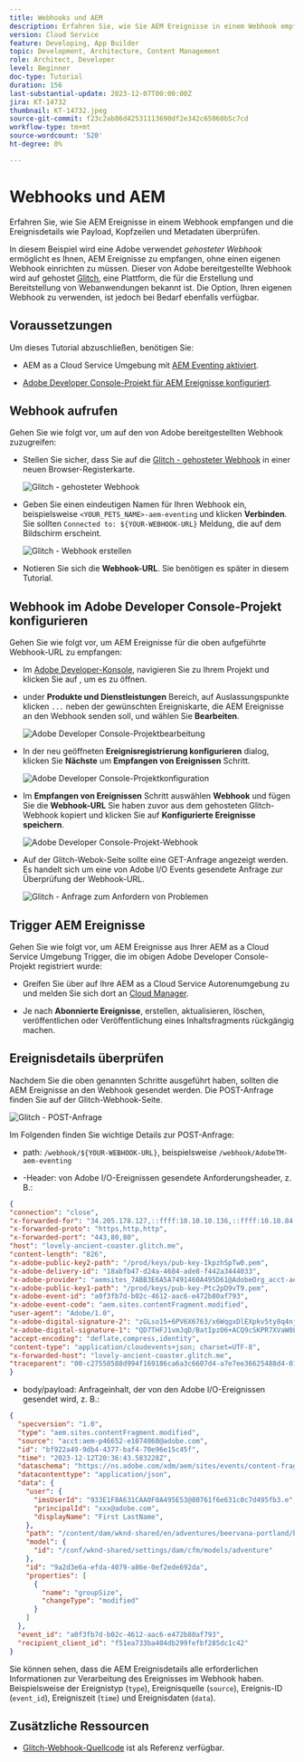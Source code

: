```yaml
---
title: Webhooks und AEM
description: Erfahren Sie, wie Sie AEM Ereignisse in einem Webhook empfangen und die Ereignisdetails wie Payload, Kopfzeilen und Metadaten überprüfen.
version: Cloud Service
feature: Developing, App Builder
topic: Development, Architecture, Content Management
role: Architect, Developer
level: Beginner
doc-type: Tutorial
duration: 156
last-substantial-update: 2023-12-07T00:00:00Z
jira: KT-14732
thumbnail: KT-14732.jpeg
source-git-commit: f23c2ab86d42531113690df2e342c65060b5c7cd
workflow-type: tm+mt
source-wordcount: '520'
ht-degree: 0%

---
```



# Webhooks und AEM

Erfahren Sie, wie Sie AEM Ereignisse in einem Webhook empfangen und die Ereignisdetails wie Payload, Kopfzeilen und Metadaten überprüfen.

In diesem Beispiel wird eine Adobe verwendet _gehosteter Webhook_ ermöglicht es Ihnen, AEM Ereignisse zu empfangen, ohne einen eigenen Webhook einrichten zu müssen. Dieser von Adobe bereitgestellte Webhook wird auf gehostet [Glitch](https://glitch.com/), eine Plattform, die für die Erstellung und Bereitstellung von Webanwendungen bekannt ist. Die Option, Ihren eigenen Webhook zu verwenden, ist jedoch bei Bedarf ebenfalls verfügbar.

## Voraussetzungen

Um dieses Tutorial abzuschließen, benötigen Sie:

- AEM as a Cloud Service Umgebung mit [AEM Eventing aktiviert](https://developer.adobe.com/experience-cloud/experience-manager-apis/guides/events/#enable-aem-events-on-your-aem-cloud-service-environment).

- [Adobe Developer Console-Projekt für AEM Ereignisse konfiguriert](https://developer.adobe.com/experience-cloud/experience-manager-apis/guides/events/#how-to-subscribe-to-aem-events-in-the-adobe-developer-console).

## Webhook aufrufen

Gehen Sie wie folgt vor, um auf den von Adobe bereitgestellten Webhook zuzugreifen:

- Stellen Sie sicher, dass Sie auf die [Glitch - gehosteter Webhook](https://lovely-ancient-coaster.glitch.me/) in einer neuen Browser-Registerkarte.

  ![Glitch - gehosteter Webhook](../assets/examples/webhook/glitch-hosted-webhook.png)

- Geben Sie einen eindeutigen Namen für Ihren Webhook ein, beispielsweise `<YOUR_PETS_NAME>-aem-eventing` und klicken **Verbinden**. Sie sollten `Connected to: ${YOUR-WEBHOOK-URL}` Meldung, die auf dem Bildschirm erscheint.

  ![Glitch - Webhook erstellen](../assets/examples/webhook/glitch-create-webhook.png)

- Notieren Sie sich die **Webhook-URL**. Sie benötigen es später in diesem Tutorial.

## Webhook im Adobe Developer Console-Projekt konfigurieren

Gehen Sie wie folgt vor, um AEM Ereignisse für die oben aufgeführte Webhook-URL zu empfangen:

- Im [Adobe Developer-Konsole](https://developer.adobe.com), navigieren Sie zu Ihrem Projekt und klicken Sie auf , um es zu öffnen.

- under **Produkte und Dienstleistungen** Bereich, auf Auslassungspunkte klicken `...` neben der gewünschten Ereigniskarte, die AEM Ereignisse an den Webhook senden soll, und wählen Sie **Bearbeiten**.

  ![Adobe Developer Console-Projektbearbeitung](../assets/examples/webhook/adobe-developer-console-project-edit.png)

- In der neu geöffneten **Ereignisregistrierung konfigurieren** dialog, klicken Sie **Nächste** um **Empfangen von Ereignissen** Schritt.

  ![Adobe Developer Console-Projektkonfiguration](../assets/examples/webhook/adobe-developer-console-project-configure.png)

- Im **Empfangen von Ereignissen** Schritt auswählen **Webhook** und fügen Sie die **Webhook-URL** Sie haben zuvor aus dem gehosteten Glitch-Webhook kopiert und klicken Sie auf **Konfigurierte Ereignisse speichern**.

  ![Adobe Developer Console-Projekt-Webhook](../assets/examples/webhook/adobe-developer-console-project-webhook.png)

- Auf der Glitch-Webok-Seite sollte eine GET-Anfrage angezeigt werden. Es handelt sich um eine von Adobe I/O Events gesendete Anfrage zur Überprüfung der Webhook-URL.

  ![Glitch - Anfrage zum Anfordern von Problemen](../assets/examples/webhook/glitch-challenge-request.png)


## Trigger AEM Ereignisse

Gehen Sie wie folgt vor, um AEM Ereignisse aus Ihrer AEM as a Cloud Service Umgebung Trigger, die im obigen Adobe Developer Console-Projekt registriert wurde:

- Greifen Sie über auf Ihre AEM as a Cloud Service Autorenumgebung zu und melden Sie sich dort an [Cloud Manager](https://my.cloudmanager.adobe.com/).

- Je nach **Abonnierte Ereignisse**, erstellen, aktualisieren, löschen, veröffentlichen oder Veröffentlichung eines Inhaltsfragments rückgängig machen.

## Ereignisdetails überprüfen

Nachdem Sie die oben genannten Schritte ausgeführt haben, sollten die AEM Ereignisse an den Webhook gesendet werden. Die POST-Anfrage finden Sie auf der Glitch-Webhook-Seite.

![Glitch - POST-Anfrage](../assets/examples/webhook/glitch-post-request.png)

Im Folgenden finden Sie wichtige Details zur POST-Anfrage:

- path: `/webhook/${YOUR-WEBHOOK-URL}`, beispielsweise `/webhook/AdobeTM-aem-eventing`

- -Header: von Adobe I/O-Ereignissen gesendete Anforderungsheader, z. B.:

```json
{
"connection": "close",
"x-forwarded-for": "34.205.178.127,::ffff:10.10.10.136,::ffff:10.10.84.114",
"x-forwarded-proto": "https,http,http",
"x-forwarded-port": "443,80,80",
"host": "lovely-ancient-coaster.glitch.me",
"content-length": "826",
"x-adobe-public-key2-path": "/prod/keys/pub-key-IkpzhSpTw0.pem",
"x-adobe-delivery-id": "18abfb47-d24a-4684-ade8-f442a3444033",
"x-adobe-provider": "aemsites_7ABB3E6A5A7491460A495D61@AdobeOrg_acct-aem-p46652-e1074060@adobe.com",
"x-adobe-public-key1-path": "/prod/keys/pub-key-Ptc2pD9vT9.pem",
"x-adobe-event-id": "a0f3fb7d-b02c-4612-aac6-e472b80af793",
"x-adobe-event-code": "aem.sites.contentFragment.modified",
"user-agent": "Adobe/1.0",
"x-adobe-digital-signature-2": "zGLso15+6PV6X6763/x6WqgxDlEXpkv5ty8q4njaq3aUngAI9VCcYonbScEjljRluzjZ05uMJmRfNxwjj60syxEJPuc0dpmMU635gfna7I4T7IaHs496wx4m2E5mvCM+aKbNQ+NPOutyTqI8Ovq29P2P87GIgMlGhAtOaxRVGNc6ksBxc2tCWbrKUhW8hPJ0sHphU499dN4TT32xrZaiRw4akT3M/hYydsA8dcWpJ7S4dpuDS21YyDHAB8s9Dawtr3fyPEyLgZzpwZDfCqQ8gdSCGqKscE4pScwqPkKOYCHDnBvDZVe583jhcZbHGjk7Ncp/FrgQk7avWsk5XlzcuA==",
"x-adobe-digital-signature-1": "QD7THFJ1vmJqD/BatIpzO6+ACQ9cSKPR7XVaW0LI7cN/xs7ucyri6dmkerOPe9EJpjGoqCg8rxWedrIRQB3lgVskChbHH3Ujx5YG0aTQLSd1Lsn5CFbW1U0l0GqId9Cnd6MccrqSznZXcdW1rMFuRk8+gqwabBifSaLbu3r30G5hmqQd72VtiYTE4m23O3jYIMiv62pRP+a+p4NjNj1XG320uRSry+BPniTjDJ6oN/Ng7aUEKML8idZ/ZTqeh/rJSrVO95UryUolFDRwDkRn5zKonbvhSLAeXzaPhvimWUHtldq9M1WTyRMpsBk8BRzaklxlq+woJ2UjYPUIEzjotw==",
"accept-encoding": "deflate,compress,identity",
"content-type": "application/cloudevents+json; charset=UTF-8",
"x-forwarded-host": "lovely-ancient-coaster.glitch.me",
"traceparent": "00-c27558588d994f169186ca6a3c6607d4-a7e7ee36625488d4-01"
}
```

- body/payload: Anfrageinhalt, der von den Adobe I/O-Ereignissen gesendet wird, z. B.:

```json
{
  "specversion": "1.0",
  "type": "aem.sites.contentFragment.modified",
  "source": "acct:aem-p46652-e1074060@adobe.com",
  "id": "bf922a49-9db4-4377-baf4-70e96e15c45f",
  "time": "2023-12-12T20:36:43.583228Z",
  "dataschema": "https://ns.adobe.com/xdm/aem/sites/events/content-fragment-modified.json",
  "datacontenttype": "application/json",
  "data": {
    "user": {
      "imsUserId": "933E1F8A631CAA0F0A495E53@80761f6e631c0c7d495fb3.e",
      "principalId": "xxx@adobe.com",
      "displayName": "First LastName",
    },
    "path": "/content/dam/wknd-shared/en/adventures/beervana-portland/beervana-in-portland",
    "model": {
      "id": "/conf/wknd-shared/settings/dam/cfm/models/adventure"
    },
    "id": "9a2d3e6a-efda-4079-a86e-0ef2ede692da",
    "properties": [
      {
        "name": "groupSize",
        "changeType": "modified"
      }
    ]
  },
  "event_id": "a0f3fb7d-b02c-4612-aac6-e472b80af793",
  "recipient_client_id": "f51ea733ba404db299fefbf285dc1c42"
}
```

Sie können sehen, dass die AEM Ereignisdetails alle erforderlichen Informationen zur Verarbeitung des Ereignisses im Webhook haben. Beispielsweise der Ereignistyp (`type`), Ereignisquelle (`source`), Ereignis-ID (`event_id`), Ereigniszeit (`time`) und Ereignisdaten (`data`).

## Zusätzliche Ressourcen

- [Glitch-Webhook-Quellcode](https://glitch.com/edit/#!/nice-uralt-coaster) ist als Referenz verfügbar.
